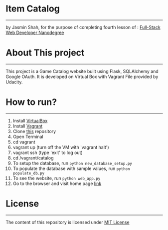 # Item Catalog
----
by Jasmin Shah, for the purpose of completing fourth lesson of :
[Full-Stack Web Developer Nanodegree](https://www.udacity.com/course/nd004)

# About This project
----
This project is a Game Catalog website built using Flask, SQLAlchemy and Google OAuth. It is developed on Virtual Box with Vagrant File provided by Udacity.

# How to run?
----
1. Install [VirtualBox](https://www.virtualbox.org/)
2. Install [Vagrant](https://www.vagrantup.com/)
3. Clone [this](https://github.com/Jasmin25/Project5) repository
4. Open Terminal
5. cd vagrant
6. vagrant up (turn off the VM with 'vagrant halt')
7. vagrant ssh (type 'exit' to log out)
8. cd /vagrant/catalog
9. To setup the database, run ```python new_database_setup.py```
10. To populate the database with sample values, run ```python populate_db.py```
11. To see the website, run ```python web_app.py```
12. Go to the browser and visit home page [link](http://localhost:5000)

# License
----
The content of this repository is licensed under [MIT License](https://opensource.org/licenses/MIT)
